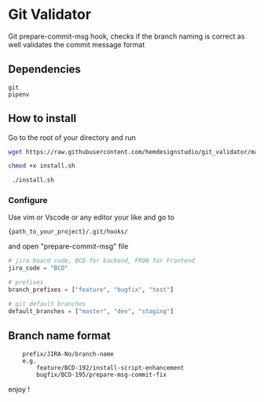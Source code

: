 # Git Validator

Git prepare-commit-msg hook, checks if the branch naming is correct as well validates the commit message format

## Dependencies

    git
    pipenv

## How to install

Go to the root of your directory and run

```sh
wget https://raw.githubusercontent.com/hemdesignstudio/git_validator/master/install.sh
```

```sh
chmod +x install.sh
```

```sh
 ./install.sh
```

### Configure

Use vim or Vscode or any editor your like and go to

    {path_to_your_project}/.git/hooks/

and open "prepare-commit-msg" file

```py
# jira board code, BCD for backend, FRON for Frontend
jira_code = "BCD"

# prefixes
branch_prefixes = ["feature", "bugfix", "test"]

# git default branches
default_branches = ["master", "dev", "staging"]
```

## Branch name format

```
    prefix/JIRA-No/branch-name
    e.g.
        feature/BCD-192/install-script-enhancement
        bugfix/BCD-195/prepare-msg-commit-fix
```

enjoy !
